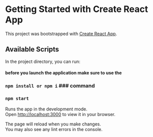 # Getting Started with Create React App

This project was bootstrapped with [Create React App](https://github.com/facebook/create-react-app).

## Available Scripts

In the project directory, you can run:

#### before you launch the application make sure to use the 

### `npm install or npm i` ### command



### `npm start`

Runs the app in the development mode.\
Open [http://localhost:3000](http://localhost:3000) to view it in your browser.

The page will reload when you make changes.\
You may also see any lint errors in the console.

